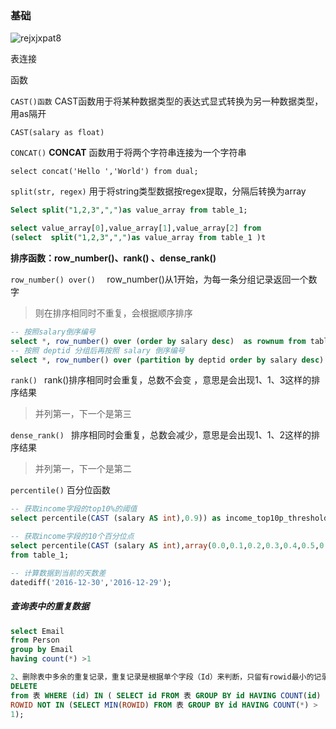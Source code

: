 





### 基础

![rejxjxpat8](D:\workspace\TyporaData\rejxjxpat8.jpeg)

表连接







函数

`CAST()函数` CAST函数用于将某种数据类型的表达式显式转换为另一种数据类型，用as隔开

 ```
CAST(salary as float)
 ```



`CONCAT()` **CONCAT** 函数用于将两个字符串连接为一个字符串

```
select concat('Hello ','World') from dual;
```



`split(str, regex)` 用于将string类型数据按regex提取，分隔后转换为array

```sql
Select split("1,2,3",",")as value_array from table_1;
```

```sql
select value_array[0],value_array[1],value_array[2] from 
(select  split("1,2,3",",")as value_array from table_1 )t
```



**排序函数：row_number()、rank() 、dense_rank()**



`row_number() over()  ` row_number()从1开始，为每一条分组记录返回一个数字

>  则在排序相同时不重复，会根据顺序排序



```sql
-- 按照salary倒序编号
select *, row_number() over (order by salary desc)  as rownum from table_1;
-- 按照 deptid 分组后再按照 salary 倒序编号
select *, row_number() over (partition by deptid order by salary desc) as rank from table_1;
```



`rank() ` rank()排序相同时会重复，总数不会变 ，意思是会出现1、1、3这样的排序结果

> 并列第一，下一个是第三



`dense_rank() ` 排序相同时会重复，总数会减少，意思是会出现1、1、2这样的排序结果

> 并列第一，下一个是第二



`percentile()` 百分位函数

```sql
-- 获取income字段的top10%的阈值
select percentile(CAST (salary AS int),0.9)) as income_top10p_threshold from table_1;

-- 获取income字段的10个百分位点
select percentile(CAST (salary AS int),array(0.0,0.1,0.2,0.3,0.4,0.5,0.6,0.7,0.8,0.9,1.0)) as income_percentiles
from table_1;
```



```sql
-- 计算数据到当前的天数差
datediff('2016-12-30','2016-12-29');
```



##### 查询表中的重复数据

```sql
select Email 
from Person 
group by Email
having count(*) >1
```



```sql
2、删除表中多余的重复记录，重复记录是根据单个字段（Id）来判断，只留有rowid最小的记录
DELETE 
from 表 WHERE (id) IN ( SELECT id FROM 表 GROUP BY id HAVING COUNT(id) > 1) AND 
ROWID NOT IN (SELECT MIN(ROWID) FROM 表 GROUP BY id HAVING COUNT(*) > 
1);
```



















